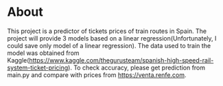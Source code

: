 # About
This project is a predictor of tickets prices of train routes in Spain. The project will provide 3 models based on a linear regression(Unfortunately, I could save only model of a linear regression). The data used to train the model was obtained from Kaggle(https://www.kaggle.com/thegurusteam/spanish-high-speed-rail-system-ticket-pricing). To check accuracy, please get prediction from main.py and compare with prices from https://venta.renfe.com.  
